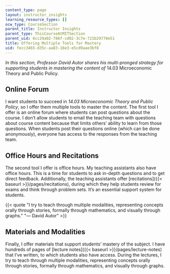 ```yaml
---
content_type: page
layout: instructor_insights
learning_resource_types: []
ocw_type: CourseSection
parent_title: Instructor Insights
parent_type: ThisCourseAtMITSection
parent_uid: 6cc29a02-786f-cd02-3c7e-721b29770e51
title: Offering Multiple Tools for Mastery
uid: fecc3465-d35c-aa83-16e3-e5cd9aae3bf8
---
```


_In this section, Professor David Autor shares his multi-pronged strategy for supporting students in mastering the content of_ 14.03 Microeconomic Theory and Public Policy. 

Online Forum
------------

I want students to succeed in _14.03 Microeconomic Theory and Public Policy_, so I offer them multiple tools to master the content. The first tool I offer is an online forum where students can post questions about the course. I don’t allow students to email the teaching team with questions about course content because that limits others’ ability to learn from those questions. When students post their questions online (which can be done anonymously), everyone has access to the responses from the teaching team.

Office Hours and Recitations
----------------------------

The second tool I offer is office hours. My teaching assistants also have office hours. This is a time for students to ask in-depth questions and to get direct feedback. Additionally, the teaching assistants offer [recitations]({{< baseurl >}}/pages/recitations), during which they help students review for exams and think through problem sets. It’s an essential support system for students.

{{< quote "I try to teach through multiple modalities, representing concepts orally through stories, formally through mathematics, and visually through graphs." "— David Autor" >}}

Materials and Modalities
------------------------

Finally, I offer materials that support students’ mastery of the subject. I have hundreds of pages of [lecture notes]({{< baseurl >}}/pages/lecture-notes) that I’ve written, to which students also have access. During the lectures, I try to teach through multiple modalities, representing concepts orally through stories, formally through mathematics, and visually through graphs.
